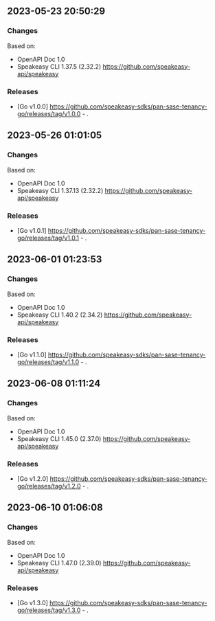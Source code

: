 

## 2023-05-23 20:50:29
### Changes
Based on:
- OpenAPI Doc 1.0 
- Speakeasy CLI 1.37.5 (2.32.2) https://github.com/speakeasy-api/speakeasy
### Releases
- [Go v1.0.0] https://github.com/speakeasy-sdks/pan-sase-tenancy-go/releases/tag/v1.0.0 - .

## 2023-05-26 01:01:05
### Changes
Based on:
- OpenAPI Doc 1.0 
- Speakeasy CLI 1.37.13 (2.32.2) https://github.com/speakeasy-api/speakeasy
### Releases
- [Go v1.0.1] https://github.com/speakeasy-sdks/pan-sase-tenancy-go/releases/tag/v1.0.1 - .

## 2023-06-01 01:23:53
### Changes
Based on:
- OpenAPI Doc 1.0 
- Speakeasy CLI 1.40.2 (2.34.2) https://github.com/speakeasy-api/speakeasy
### Releases
- [Go v1.1.0] https://github.com/speakeasy-sdks/pan-sase-tenancy-go/releases/tag/v1.1.0 - .

## 2023-06-08 01:11:24
### Changes
Based on:
- OpenAPI Doc 1.0 
- Speakeasy CLI 1.45.0 (2.37.0) https://github.com/speakeasy-api/speakeasy
### Releases
- [Go v1.2.0] https://github.com/speakeasy-sdks/pan-sase-tenancy-go/releases/tag/v1.2.0 - .

## 2023-06-10 01:06:08
### Changes
Based on:
- OpenAPI Doc 1.0 
- Speakeasy CLI 1.47.0 (2.39.0) https://github.com/speakeasy-api/speakeasy
### Releases
- [Go v1.3.0] https://github.com/speakeasy-sdks/pan-sase-tenancy-go/releases/tag/v1.3.0 - .